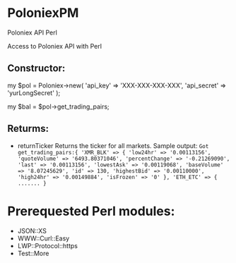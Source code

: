 # PoloniexPM
Poloniex API Perl

Access to Poloniex API with Perl

## Constructor:
my $pol = Poloniex->new(
    'api_key'    => 'XXX-XXX-XXX-XXX',
    'api_secret' => 'yurLongSecret'
);

my $bal = $pol->get_trading_pairs;

## Returms:

- returnTicker
Returns the ticker for all markets. Sample output:
`
Got get_trading_pairs:{
          'XMR_BLK' => {
                         'low24hr' => '0.00113156',
                         'quoteVolume' => '6493.80371046',
                         'percentChange' => '-0.21269090',
                         'last' => '0.00113156',
                         'lowestAsk' => '0.00119068',
                         'baseVolume' => '8.07245629',
                         'id' => 130,
                         'highestBid' => '0.00110000',
                         'high24hr' => '0.00149884',
                         'isFrozen' => '0'
                       },
          'ETH_ETC' => {
.......
}
`
# Prerequested Perl modules:
- JSON::XS
- WWW::Curl::Easy
- LWP::Protocol::https
- Test::More

